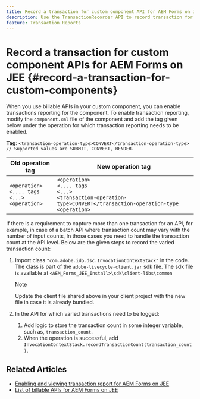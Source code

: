 ```yaml
---
title: Record a transaction for custom component API for AEM Forms on JEE.
description: Use the TransactionRecorder API to record transaction for custom component.
feature: Transaction Reports
---
```

# Record a transaction for custom component APIs for AEM Forms on JEE {#record-a-transaction-for-custom-components}

When you use billable APIs in your custom component, you can enable transactions reporting for the component. To enable transaction reporting, modify the `component.xml` file of the component and add the tag given below under the operation for which transaction reporting needs to be enabled.

**Tag**: `<transaction-operation-type>CONVERT</transaction-operation-type> // Supported values are SUBMIT, CONVERT, RENDER.`

| Old operation tag      | New operation tag |
| ----------- | ----------- |
| `<operation>`<br> `<.... tags`<br>`<...>`<br>`<operation>` | `<operation>`<br> `<.... tags`<br>`<...>`<br>`<transaction-operation-type>CONVERT</transaction-operation-type`<br>`<operation>` |

If there is a requirement to capture more than one transaction for an API, for example, in case of a batch API where transaction count may vary with the number of input counts, In those cases you need to handle the transaction count at the API level. Below are the given steps to record the varied transaction count:

1. Import class `"com.adobe.idp.dsc.InvocationContextStack"` in the code. The class is part of the `adobe-livecycle-client.jar` sdk file. The sdk file is available at `<AEM_Forms_JEE_Install>\sdk\client-libs\common`

    >[!NOTE] 
    > Update the client file shared above in your client project with the new file in case it is already bundled.

1. In the API for which varied transactions need to be logged:
    1. Add logic to store the transaction count in some integer variable, such as, `transaction_count`.
    1. When the operation is successful, add `InvocationContextStack.recordTransactionCount(transaction_count)`.

<!--For example, you can set count for your custom component by importing class `"com.adobe.idp.dsc.InvocationContextStack"` in the code available at `adobe-livecycle-client.jar`  and determine the transaction count basis API input/result and add (In this case we add count is equal to 3):
`InvocationContextStack.recordTransactionCount(<count>).` to 
`InvocationContextStack.recordTransactionCount(3)`.-->

## Related Articles

* [Enabling and viewing transaction report for AEM Forms on JEE](/help/forms/using/transaction-report-overview-jee.md)
* [List of billable APIs for AEM Forms on JEE](/help/forms/using/transaction-reports-billable-apis-jee.md)


